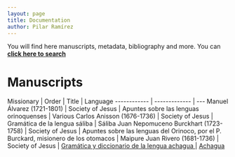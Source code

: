 ```yaml
---
layout: page
title: Documentation
author: Pilar Ramírez
---
```

You will find here manuscripts, metadata, bibliography and more. You can <a href="/search">**click here to search**</a>



# Manuscripts

Missionary | Order | Title | Language
------------ | ------------- | ---
Manuel Álvarez (1721-1801) | Society of Jesus | Apuntes sobre las lenguas orinoquenses | Various
Carlos Anisson (1676-1736) | Society of Jesus | Gramática de la lengua sáliba | Sáliba
Juan Nepomuceno Burckhart (1723-1758) | Society of Jesus | Apuntes sobre las lenguas del Orinoco, por el P. Burckard, misionero de los otomacos | Maipure
Juan Rivero (1681-1736) | Society of Jesus | <a href="https://www.wdl.org/es/item/8993/" target="_blank"> Gramática y diccionario de la lengua achagua </a>  | <a href="/achagua">Achagua</a>
